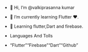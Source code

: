 - 👋 Hi, I’m @valkiprasanna kumar
- 🌱 I’m currently learning Flutter ❤️.
- 🗿 Learning flutter,Dart and firebase.

- Languages And Tolls
- “Flutter”“Firebase”“Dart”“Github”


<!---
9014897763/9014897763 is a ✨ special ✨ repository because its `README.md` (this file) appears on your GitHub profile.
You can click the Preview link to take a look at your changes.
--->
